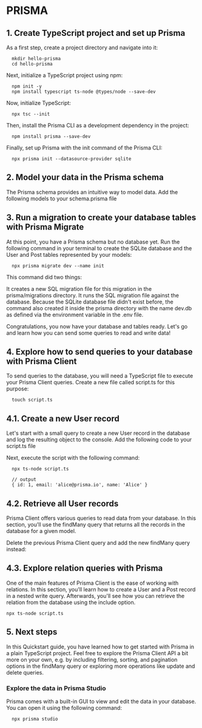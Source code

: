# PRISMA

## 1. Create TypeScript project and set up Prisma

As a first step, create a project directory and navigate into it:

```shell
  mkdir hello-prisma
  cd hello-prisma
```

Next, initialize a TypeScript project using npm:

```shell
  npm init -y
  npm install typescript ts-node @types/node --save-dev
```

Now, initialize TypeScript:

```shell
  npx tsc --init
```

Then, install the Prisma CLI as a development dependency in the project:

```shell
  npm install prisma --save-dev
```

Finally, set up Prisma with the init command of the Prisma CLI:

```shell
  npx prisma init --datasource-provider sqlite
```

## 2. Model your data in the Prisma schema

The Prisma schema provides an intuitive way to model data. Add the following models to your schema.prisma file

## 3. Run a migration to create your database tables with Prisma Migrate

At this point, you have a Prisma schema but no database yet. Run the following command in your terminal to create the SQLite database and the User and Post tables represented by your models:

```shell
  npx prisma migrate dev --name init
```

This command did two things:

It creates a new SQL migration file for this migration in the prisma/migrations directory.
It runs the SQL migration file against the database.
Because the SQLite database file didn't exist before, the command also created it inside the prisma directory with the name dev.db as defined via the environment variable in the .env file.

Congratulations, you now have your database and tables ready. Let's go and learn how you can send some queries to read and write data!

## 4. Explore how to send queries to your database with Prisma Client

To send queries to the database, you will need a TypeScript file to execute your Prisma Client queries. Create a new file called script.ts for this purpose:

```shell
  touch script.ts
```

## 4.1. Create a new User record

Let's start with a small query to create a new User record in the database and log the resulting object to the console. Add the following code to your script.ts file

Next, execute the script with the following command:

```shell
  npx ts-node script.ts

  // output
  { id: 1, email: 'alice@prisma.io', name: 'Alice' }

```

## 4.2. Retrieve all User records

Prisma Client offers various queries to read data from your database. In this section, you'll use the findMany query that returns all the records in the database for a given model.

Delete the previous Prisma Client query and add the new findMany query instead:

## 4.3. Explore relation queries with Prisma

One of the main features of Prisma Client is the ease of working with relations. In this section, you'll learn how to create a User and a Post record in a nested write query. Afterwards, you'll see how you can retrieve the relation from the database using the include option.

```shell
npx ts-node script.ts
```

## 5. Next steps

In this Quickstart guide, you have learned how to get started with Prisma in a plain TypeScript project. Feel free to explore the Prisma Client API a bit more on your own, e.g. by including filtering, sorting, and pagination options in the findMany query or exploring more operations like update and delete queries.

### Explore the data in Prisma Studio

Prisma comes with a built-in GUI to view and edit the data in your database. You can open it using the following command:

```shell
  npx prisma studio
```
